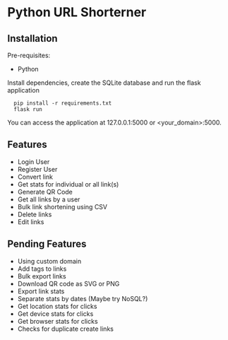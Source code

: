 # Python URL Shorterner


## Installation

Pre-requisites:

- Python

Install dependencies, create the SQLite database and run the flask application

```
  pip install -r requirements.txt
  flask run
```

You can access the application at 127.0.0.1:5000 or <your_domain>:5000.


## Features
- Login User
- Register User
- Convert link
- Get stats for individual or all link(s)
- Generate QR Code
- Get all links by a user
- Bulk link shortening using CSV
- Delete links
- Edit links

## Pending Features
- Using custom domain
- Add tags to links
- Bulk export links
- Download QR code as SVG or PNG
- Export link stats
- Separate stats by dates (Maybe try NoSQL?)
- Get location stats for clicks
- Get device stats for clicks
- Get browser stats for clicks
- Checks for duplicate create links